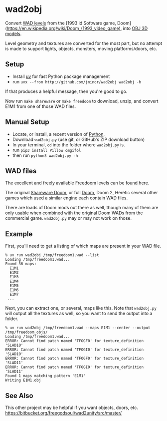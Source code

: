 # wad2obj

Convert [WAD levels](https://en.wikipedia.org/wiki/Doom_modding) from the [1993 id Software game, Doom](https://en.wikipedia.org/wiki/Doom_(1993_video_game), into [OBJ 3D models](https://en.wikipedia.org/wiki/Wavefront_.obj_file).

Level geometry and textures are converted for the most part, but no attempt is made to support lights, objects, monsters, moving platforms/doors, etc.

## Setup

- Install [uv](https://github.com/astral-sh/uv) for fast Python package management
- run `uvx --from http://github.com/jminor/wad2obj wad2obj -h`

If that produces a helpful message, then you're good to go.

Now run `make shareware` or `make freedoom` to download, unzip, and convert E1M1 from one of those WAD files.

## Manual Setup

- Locate, or install, a recent version of [Python](https://www.python.org/).
- Download `wad2obj.py` (use git, or GitHub's ZIP download button)
- In your terminal, `cd` into the folder where `wad2obj.py` is.
- run `pip3 install Pillow omgifol`
- then run `python3 wad2obj.py -h`

## WAD files

The excellent and freely available [Freedoom](https://freedoom.github.io/) levels can be [found here](https://freedoom.github.io/download.html).

The original [Shareware Doom](https://archive.org/details/DoomsharewareEpisode), or full [Doom](https://archive.org/details/doom-for-dosbox-0.74), Doom 2, Heretic several other games which used a similar engine each contain WAD files.

There are loads of Doom mods out there as well, though many of them are only usable when combined with the original Doom WADs from the commercial game. `wad2obj.py` may or may not work on those.

## Example

First, you'll need to get a listing of which maps are present in your WAD file.

```
% uv run wad2obj /tmp/freedoom1.wad --list
Loading /tmp/freedoom1.wad...
Found 36 maps:
  E1M1
  E1M2
  E1M3
  E1M4
  E1M5
  E1M6
  E1M7
 ...
```

Next, you can extract one, or several, maps like this. Note that `wad2obj.py` will output all the textures as well, so you want to send the output into a folder.

```
% uv run wad2obj /tmp/freedoom1.wad --maps E1M1 --center --output /tmp/freedoom_objs/
Loading /tmp/freedoom1.wad...
ERROR: Cannot find patch named 'TFOGF0' for texture_definition 'SLAD10'
ERROR: Cannot find patch named 'TFOGI0' for texture_definition 'SLAD10'
ERROR: Cannot find patch named 'TFOGF0' for texture_definition 'SLAD11'
ERROR: Cannot find patch named 'TFOGI0' for texture_definition 'SLAD11'
Found 1 maps matching pattern 'E1M1'
Writing E1M1.obj
```

## See Also

This other project may be helpful if you want objects, doors, etc.
https://bitbucket.org/freegodsoul/wad2unity/src/master/
